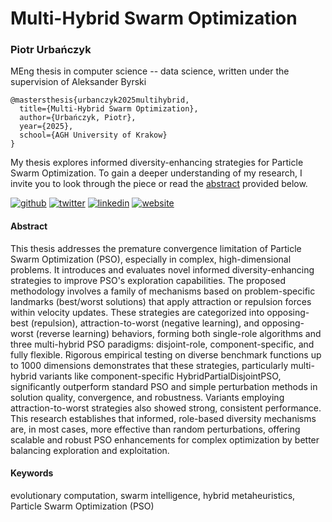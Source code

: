 # Multi-Hybrid Swarm Optimization

### Piotr Urbańczyk
MEng thesis in computer science -- data science, written under the supervision of Aleksander Byrski

    @mastersthesis{urbanczyk2025multihybrid,
	  title={Multi-Hybrid Swarm Optimization},
	  author={Urbańczyk, Piotr},
	  year={2025},
	  school={AGH University of Krakow}
	}


My thesis explores informed diversity-enhancing strategies for Particle Swarm Optimization. To gain a deeper understanding of my research, I invite you to look through the piece or read the [abstract](#Abstract) provided below.

[![github](https://img.shields.io/badge/GitHub-purbancz-181717.svg?style=flat&logo=github)](https://github.com/purbancz) [![twitter](https://img.shields.io/badge/Twitter-@purbancz-00aced.svg?style=flat&logo=twitter)](https://twitter.com/purbancz) [![linkedin](https://img.shields.io/badge/LinkedIn-Piotr_Urbańczyk-00aced.svg?style=flat&logo=linkedin)](https://www.linkedin.com/in/piotr-urba%C5%84czyk-9943ab17a/) [![website](https://img.shields.io/badge/Website-Piotr_Urbańczyk-5087B2.svg?style=flat&logo=data:image/svg%2bxml;base64,PHN2ZyB4bWxucz0iaHR0cDovL3d3dy53My5vcmcvMjAwMC9zdmciIHg9IjBweCIgeT0iMHB4IiB3aWR0aD0iMTAwIiBoZWlnaHQ9IjEwMCIgdmlld0JveD0iMCAwIDI0IDI0Ij4KICAgIDxwYXRoIGQ9Ik0gMTIgMi4wOTk2MDk0IEwgMSAxMiBMIDQgMTIgTCA0IDIxIEwgMTAgMjEgTCAxMCAxNCBMIDE0IDE0IEwgMTQgMjEgTCAyMCAyMSBMIDIwIDEyIEwgMjMgMTIgTCAxMiAyLjA5OTYwOTQgeiIgZmlsbD0iI2ZmZiI+PC9wYXRoPgo8L3N2Zz4=)](https://www.copernicuscenter.edu.pl/en/person/urbanczyk-piotr-2/)

#### Abstract

This thesis addresses the premature convergence limitation of Particle Swarm Optimization (PSO), especially in complex, high-dimensional problems. It introduces and evaluates novel informed diversity-enhancing strategies to improve PSO's exploration capabilities. The proposed methodology involves a family of mechanisms based on problem-specific landmarks (best/worst solutions) that apply attraction or repulsion forces within velocity updates. These strategies are categorized into opposing-best (repulsion), attraction-to-worst (negative learning), and opposing-worst (reverse learning) behaviors, forming both single-role algorithms and three multi-hybrid PSO paradigms: disjoint-role, component-specific, and fully flexible. Rigorous empirical testing on diverse benchmark functions up to 1000 dimensions demonstrates that these strategies, particularly multi-hybrid variants like component-specific HybridPartialDisjointPSO, significantly outperform standard PSO and simple perturbation methods in solution quality, convergence, and robustness. Variants employing attraction-to-worst strategies also showed strong, consistent performance. This research establishes that informed, role-based diversity mechanisms are, in most cases, more effective than random perturbations, offering scalable and robust PSO enhancements for complex optimization by better balancing exploration and exploitation.


#### Keywords
evolutionary computation, swarm intelligence, hybrid metaheuristics, Particle Swarm Optimization (PSO)